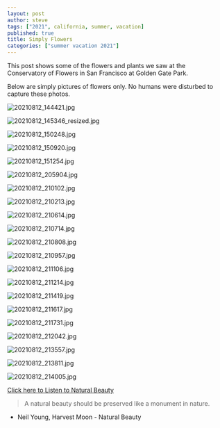 ```yaml
---
layout: post
author: steve
tags: ["2021", california, summer, vacation]
published: true
title: Simply Flowers
categories: ["summer vacation 2021"]
---
```

This post shows some of the flowers and plants we saw at the Conservatory of Flowers in San Francisco at Golden Gate Park.  

Below are simply pictures of flowers only. No humans were disturbed to capture these photos.  

![20210812_144421.jpg]({{site.baseurl}}/assets/media/20210812_144421.jpg)

![20210812_145346_resized.jpg]({{site.baseurl}}/assets/media/20210812_145346_resized.jpg)

![20210812_150248.jpg]({{site.baseurl}}/assets/media/20210812_150248.jpg)

![20210812_150920.jpg]({{site.baseurl}}/assets/media/20210812_150920.jpg)

![20210812_151254.jpg]({{site.baseurl}}/assets/media/20210812_151254.jpg)

![20210812_205904.jpg]({{site.baseurl}}/assets/media/20210812_205904.jpg)

![20210812_210102.jpg]({{site.baseurl}}/assets/media/20210812_210102.jpg)

![20210812_210213.jpg]({{site.baseurl}}/assets/media/20210812_210213.jpg)

![20210812_210614.jpg]({{site.baseurl}}/assets/media/20210812_210614.jpg)

![20210812_210714.jpg]({{site.baseurl}}/assets/media/20210812_210714.jpg)

![20210812_210808.jpg]({{site.baseurl}}/assets/media/20210812_210808.jpg)

![20210812_210957.jpg]({{site.baseurl}}/assets/media/20210812_210957.jpg)

![20210812_211106.jpg]({{site.baseurl}}/assets/media/20210812_211106.jpg)

![20210812_211214.jpg]({{site.baseurl}}/assets/media/20210812_211214.jpg)

![20210812_211419.jpg]({{site.baseurl}}/assets/media/20210812_211419.jpg)

![20210812_211617.jpg]({{site.baseurl}}/assets/media/20210812_211617.jpg)

![20210812_211731.jpg]({{site.baseurl}}/assets/media/20210812_211731.jpg)

![20210812_212042.jpg]({{site.baseurl}}/assets/media/20210812_212042.jpg)

![20210812_213557.jpg]({{site.baseurl}}/assets/media/20210812_213557.jpg)

![20210812_213811.jpg]({{site.baseurl}}/assets/media/20210812_213811.jpg)

![20210812_214005.jpg]({{site.baseurl}}/assets/media/20210812_214005.jpg)

<a href="https://www.youtube.com/watch?v=GqQlt9K4g6I" target="_blank">Click here to Listen to Natural Beauty</a>

>A natural beauty should be preserved like a monument in nature.  

- Neil Young, Harvest Moon - Natural Beauty  
